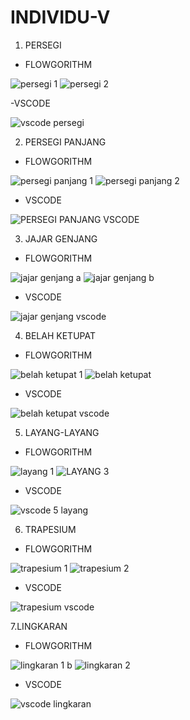# INDIVIDU-V

1. PERSEGI

- FLOWGORITHM

![persegi 1](https://user-images.githubusercontent.com/92985452/139874576-c05416be-7576-49c0-8b8e-31b9ac593e1f.png)
![persegi 2](https://user-images.githubusercontent.com/92985452/139874624-d9e846ef-2e99-4e37-b9f1-e0bd95fd6c65.png)

-VSCODE

![vscode persegi ](https://user-images.githubusercontent.com/92985452/139874687-ccea2d42-c862-4fb0-b65e-17bc38ee3520.png)

2. PERSEGI PANJANG 

- FLOWGORITHM

![persegi panjang 1](https://user-images.githubusercontent.com/92985452/139876241-4f2b158e-1cf0-4a99-b481-285eff948be4.png)
![persegi panjang 2](https://user-images.githubusercontent.com/92985452/139876284-b8db928e-9db6-4155-9b06-122818903b37.png)

- VSCODE

![PERSEGI PANJANG VSCODE](https://user-images.githubusercontent.com/92985452/139876188-62aee359-8150-4996-af33-fb18ae875107.png)

3. JAJAR GENJANG

- FLOWGORITHM

![jajar genjang a](https://user-images.githubusercontent.com/92985452/139876691-9004b65d-74d5-4592-b2ac-ca8c8f6549a9.png)
![jajar genjang b](https://user-images.githubusercontent.com/92985452/139876728-79ec6d68-f0e6-466f-ba16-50abfbd14c43.png)

- VSCODE

![jajar genjang vscode](https://user-images.githubusercontent.com/92985452/139876815-802e6cff-7976-4a1a-8fb4-780cf34def7b.png)

4. BELAH KETUPAT

- FLOWGORITHM

![belah ketupat 1](https://user-images.githubusercontent.com/92985452/139877322-c2bd14ca-37d6-45ea-ae91-30135cbd250d.png)
![belah ketupat](https://user-images.githubusercontent.com/92985452/139877387-b03375e4-2eaa-4761-83e0-1d5bdd42d20b.png)

- VSCODE

![belah ketupat vscode](https://user-images.githubusercontent.com/92985452/139877498-c8a46cc6-e408-4261-ab43-bd0e74e82665.png)

5. LAYANG-LAYANG

- FLOWGORITHM

![layang 1](https://user-images.githubusercontent.com/92985452/139878593-17b4f7e7-45fa-4d67-89ae-66605e8cc7ac.png)
![LAYANG 3](https://user-images.githubusercontent.com/92985452/139878653-6553ad11-81c7-45ea-81c5-970a1dc4f922.png)

- VSCODE

![vscode 5 layang](https://user-images.githubusercontent.com/92985452/139878732-b24c86a6-0cfa-4f3a-b883-9f589a1b3ac0.png)

6. TRAPESIUM

- FLOWGORITHM

![trapesium 1](https://user-images.githubusercontent.com/92985452/139878928-ade7edc1-3281-4c07-a1e9-dd58bccf6382.png)
![trapesium 2](https://user-images.githubusercontent.com/92985452/139878961-28acdef5-eef2-4ad3-aac7-7f1984c87fd0.png)

- VSCODE

![trapesium vscode](https://user-images.githubusercontent.com/92985452/139879086-42cf2747-2669-4bcb-95e6-f0276f36bb6c.png)

7.LINGKARAN

- FLOWGORITHM

![lingkaran 1 b](https://user-images.githubusercontent.com/92985452/139893820-bf9c2100-50b5-47ba-8e94-4653b9dd1656.png)
![lingkaran 2](https://user-images.githubusercontent.com/92985452/139894131-c92b9f37-0a0a-400f-b3be-a465c8df4dde.png)

- VSCODE

![vscode lingkaran](https://user-images.githubusercontent.com/92985452/139894450-b38dc620-b7a5-4edc-8032-1578d24dc210.png)













